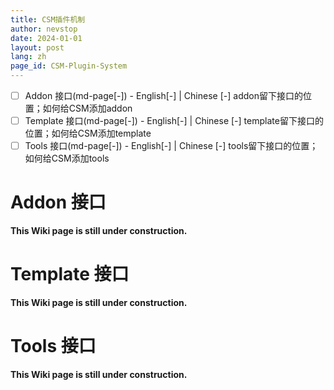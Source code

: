 ```yaml
---
title: CSM插件机制
author: nevstop
date: 2024-01-01
layout: post
lang: zh
page_id: CSM-Plugin-System
---
```


- [ ] Addon 接口(md-page[-]) - English[-] | Chinese [-]
    addon留下接口的位置；如何给CSM添加addon
- [ ] Template 接口(md-page[-]) - English[-] | Chinese [-]
    template留下接口的位置；如何给CSM添加template
- [ ] Tools 接口(md-page[-]) - English[-] | Chinese [-]
    tools留下接口的位置；如何给CSM添加tools

# Addon 接口

**This Wiki page is still under construction.**

# Template 接口

**This Wiki page is still under construction.**

# Tools 接口

**This Wiki page is still under construction.**
